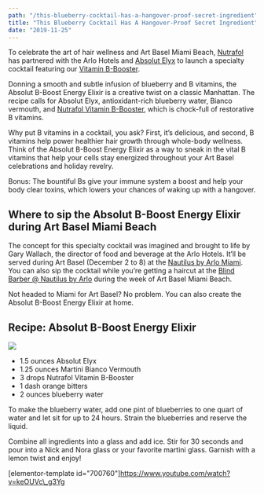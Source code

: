 ```yaml
---
path: "/this-blueberry-cocktail-has-a-hangover-proof-secret-ingredient"
title: "This Blueberry Cocktail Has A Hangover-Proof Secret Ingredient"
date: "2019-11-25"
---
```


To celebrate the art of hair wellness and Art Basel Miami Beach, [Nutrafol](https://nutrafol.com/) has partnered with the Arlo Hotels and [Absolut Elyx](https://www.absolutelyx.com/) to launch a specialty cocktail featuring our [Vitamin B-Booster](https://nutrafol.com/vitamin-b-booster). 

Donning a smooth and subtle infusion of blueberry and B vitamins, the Absolut B-Boost Energy Elixir is a creative twist on a classic Manhattan. The recipe calls for Absolut Elyx, antioxidant-rich blueberry water, Bianco vermouth, and [Nutrafol Vitamin B-Booster](https://nutrafol.com/vitamin-b-booster), which is chock-full of restorative B vitamins. 

Why put B vitamins in a cocktail, you ask? First, it’s delicious, and second, B vitamins help power healthier hair growth through whole-body wellness. Think of the Absolut B-Boost Energy Elixir as a way to sneak in the vital B vitamins that help your cells stay energized throughout your Art Basel celebrations and holiday revelry. 

Bonus: The bountiful Bs give your immune system a boost and help your body clear toxins, which lowers your chances of waking up with a hangover.

## **Where to sip the Absolut B-Boost Energy Elixir during Art Basel Miami Beach** 

The concept for this specialty cocktail was imagined and brought to life by Gary Wallach, the director of food and beverage at the Arlo Hotels. It’ll be served during Art Basel (December 2 to 8) at the [Nautilus by Arlo Miami](https://www.arlohotels.com/nautilus-miami-beach/). You can also sip the cocktail while you’re getting a haircut at the [Blind Barber @ Nautilus by Arlo](https://blindbarber.com/pages/miami) during the week of Art Basel Miami Beach. 

Not headed to Miami for Art Basel? No problem. You can also create the Absolut B-Boost Energy Elixir at home.

## Recipe: Absolut B-Boost Energy Elixir

![](https://nutrafol.com/blog/wp-content/uploads/2019/11/IMG_8506-1024x683.jpg)

- 1.5 ounces Absolut Elyx
- 1.25 ounces Martini Bianco Vermouth
- 3 drops Nutrafol Vitamin B-Booster
- 1 dash orange bitters
- 2 ounces blueberry water

To make the blueberry water, add one pint of blueberries to one quart of water and let sit for up to 24 hours. Strain the blueberries and reserve the liquid.

Combine all ingredients into a glass and add ice. Stir for 30 seconds and pour into a Nick and Nora glass or your favorite martini glass. Garnish with a lemon twist and enjoy!

\[elementor-template id="700760"\]https://www.youtube.com/watch?v=keOUVc\_g3Yg
